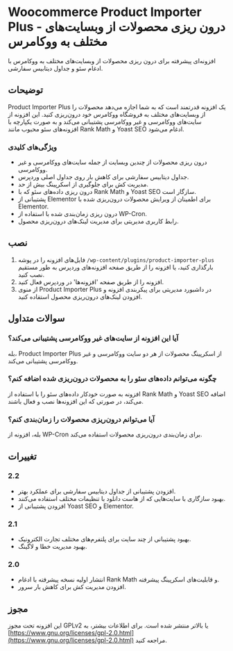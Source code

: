 # Woocommerce Product Importer Plus - درون ریزی محصولات از وبسایت‌های مختلف به ووکامرس

افزونه‌ای پیشرفته برای درون ریزی محصولات از وبسایت‌های مختلف به ووکامرس با ادغام سئو و جداول دیتابیس سفارشی.

## توضیحات

Product Importer Plus یک افزونه قدرتمند است که به شما اجازه می‌دهد محصولات را از وبسایت‌های مختلف به فروشگاه ووکامرس خود درون‌ریزی کنید. این افزونه از سایت‌های ووکامرسی و غیر ووکامرسی پشتیبانی می‌کند و به صورت یکپارچه با افزونه‌های سئو محبوب مانند Rank Math و Yoast SEO ادغام می‌شود.

### ویژگی‌های کلیدی

- درون ریزی محصولات از چندین وبسایت از جمله سایت‌های ووکامرسی و غیر ووکامرسی.
- جداول دیتابیس سفارشی برای کاهش بار روی جداول اصلی وردپرس.
- مدیریت کش برای جلوگیری از اسکرپینگ بیش از حد.
- درون ریزی داده‌های سئو که با Rank Math و Yoast SEO سازگار است.
- پشتیبانی از Elementor برای اطمینان از ویرایش محصولات درون‌ریزی شده با Elementor.
- درون ریزی زمان‌بندی شده با استفاده از WP-Cron.
- رابط کاربری مدیریتی برای مدیریت لینک‌های درون‌ریزی محصول.

## نصب

1. فایل‌های افزونه را در پوشه `/wp-content/plugins/product-importer-plus` بارگذاری کنید، یا افزونه را از طریق صفحه افزونه‌های وردپرس به طور مستقیم نصب کنید.
2. افزونه را از طریق صفحه 'افزونه‌ها' در وردپرس فعال کنید.
3. از منوی Product Importer Plus در داشبورد مدیریتی برای پیکربندی افزونه و افزودن لینک‌های درون‌ریزی محصول استفاده کنید.

## سوالات متداول

### آیا این افزونه از سایت‌های غیر ووکامرسی پشتیبانی می‌کند؟

بله، Product Importer Plus از اسکرپینگ محصولات از هر دو سایت ووکامرسی و غیر ووکامرسی پشتیبانی می‌کند.

### چگونه می‌توانم داده‌های سئو را به محصولات درون‌ریزی شده اضافه کنم؟

افزونه به صورت خودکار داده‌های سئو را با استفاده از Rank Math و Yoast SEO اضافه می‌کند، در صورتی که این افزونه‌ها نصب و فعال باشند.

### آیا می‌توانم درون‌ریزی محصولات را زمان‌بندی کنم؟

بله، افزونه از WP-Cron برای زمان‌بندی درون‌ریزی محصولات استفاده می‌کند.

## تغییرات

### 2.2
- افزودن پشتیبانی از جداول دیتابیس سفارشی برای عملکرد بهتر.
- بهبود سازگاری با سایت‌هایی که از هاست دانلود با تنظیمات مختلف استفاده می‌کنند.
- افزودن پشتیبانی از Yoast SEO و Elementor.

### 2.1
- بهبود پشتیبانی از چند سایت برای پلتفرم‌های مختلف تجارت الکترونیک.
- بهبود مدیریت خطا و لاگینگ.

### 2.0
- انتشار اولیه نسخه پیشرفته با ادغام Rank Math و قابلیت‌های اسکرپینگ پیشرفته.
- افزودن مدیریت کش برای کاهش بار سرور.

## مجوز

این افزونه تحت مجوز GPLv2 یا بالاتر منتشر شده است. برای اطلاعات بیشتر، به [https://www.gnu.org/licenses/gpl-2.0.html](https://www.gnu.org/licenses/gpl-2.0.html) مراجعه کنید.
